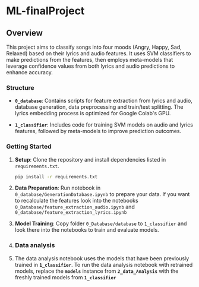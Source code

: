 # ML-finalProject

## Overview

This project aims to classify songs into four moods (Angry, Happy, Sad, Relaxed) based on their lyrics and audio features. It uses SVM classifiers to make predictions from the features, then employs meta-models that leverage confidence values from both lyrics and audio predictions to enhance accuracy.

### Structure

- **`0_database`**: Contains scripts for feature extraction from lyrics and audio, database generation, data preprocessing and train/test splitting. The lyrics embedding process is optimized for Google Colab's GPU.

- **`1_classifier`**: Includes code for training SVM models on audio and lyrics features, followed by meta-models to improve prediction outcomes. 

### Getting Started

1. **Setup**: Clone the repository and install dependencies listed in `requirements.txt`.

   ```bash
   pip install -r requirements.txt
   ```

2. **Data Preparation**: Run notebook in `0_database/GenerationDatabase.ipynb` to prepare your data. If you want to recalculate the features look into the notebooks `0_Database/feature_extraction_audio.ipynb` and `0_database/feature_extraction_lyrics.ipynb`

3. **Model Training**: Copy folder `0_Database/database` to `1_classifier` and look there into the notebooks to train and evaluate models.

4. ### Data analysis

5. The data analysis notebook uses the models that have been previously trained in **`1_classifier`**. To run the data analysis notebook with retrained models, replace the **`models`** instance from **`2_data_Analysis`** with the freshly trained models from **`1_classifier`**
